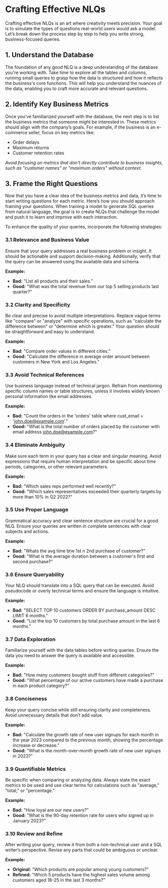 # Crafting Effective NLQs

Crafting effective NLQs is an art where creativity meets precision. Your goal is to simulate the types of questions real-world users would ask a model. Let’s break down the process step by step to help you write strong, business-focused queries.

## 1. Understand the Database

The foundation of any good NLQ is a deep understanding of the database you're working with. Take time to explore all the tables and columns, running small queries to grasp how the data is structured and how it reflects the business's core functions. This will help you understand the nuances of the data, enabling you to craft more accurate and relevant questions.

## 2. Identify Key Business Metrics

Once you’ve familiarized yourself with the database, the next step is to list the business metrics that someone might be interested in. These metrics should align with the company’s goals. For example, if the business is an e-commerce seller, focus on key metrics like:

* Order delays
* Maximum returns
* Customer retention rates

*Avoid focusing on metrics that don't directly contribute to business insights, such as "customer names" or "maximum orders" without context.*

## 3. Frame the Right Questions

Now that you have a clear idea of the business metrics and data, it’s time to start writing questions for each metric. Here’s how you should approach framing your questions. When training a model to generate SQL queries from natural language, the goal is to create NLQs that challenge the model and push it to learn and improve with each interaction.

To enhance the quality of your queries, incorporate the following strategies:

### 3.1 Relevance and Business Value

Ensure that your query addresses a real business problem or insight. It should be actionable and support decision-making. Additionally, verify that the query can be answered using the available data and schema.

**Example:**

* **Bad:** "List all products and their sales."
* **Good:** "What was the total revenue from our top 5 selling products last quarter?"

### 3.2 Clarity and Specificity

Be clear and precise to avoid multiple interpretations. Replace vague terms like "compare" or "analyze" with specific operations, such as "calculate the difference between" or "determine which is greater." Your question should be straightforward and easy to understand.

**Example:**

* **Bad:** "Compare order values in different cities."
* **Good:** "Calculate the difference in average order amount between customers in New York and Los Angeles."

### 3.3 Avoid Technical References

Use business language instead of technical jargon. Refrain from mentioning specific column names or table structures, unless it involves widely known personal information like email addresses.

**Example:**

* **Bad:** "Count the orders in the 'orders' table where cust\_email = 'john.doe@example.com'."
* **Good:** "What is the total number of orders placed by the customer with email address john.doe@example.com?"

### 3.4 Eliminate Ambiguity

Make sure each term in your query has a clear and singular meaning. Avoid expressions that require human interpretation and be specific about time periods, categories, or other relevant parameters.

**Example:**

* **Bad:** "Which sales reps performed well recently?"
* **Good:** "Which sales representatives exceeded their quarterly targets by more than 10% in Q2 2022?"

### 3.5 Use Proper Language

Grammatical accuracy and clear sentence structure are crucial for a good NLQ. Ensure your queries are written in complete sentences with clear subjects and actions.

**Example:**

* **Bad:** "Whats the avg time btw 1st n 2nd purchase of customer?"
* **Good:** "What is the average duration between a customer's first and second purchase?"

### 3.6 Ensure Queryability

Your NLQ should translate into a SQL query that can be executed. Avoid pseudocode or overly technical terms and ensure the language is intuitive.

**Example:**

* **Bad:** "SELECT TOP 10 customers ORDER BY purchase\_amount DESC LIMIT 6 months."
* **Good:** "List the top 10 customers by total purchase amount in the last 6 months."

### 3.7 Data Exploration

Familiarize yourself with the data tables before writing queries. Ensure the data you need to answer the query is available and accessible.

**Example:**

* **Bad:** "How many customers bought stuff from different categories?"
* **Good:** "What percentage of our active customers have made a purchase in each product category?"

### 3.8 Conciseness

Keep your query concise while still ensuring clarity and completeness. Avoid unnecessary details that don’t add value.

**Example:**

* **Bad:** "Calculate the growth rate of new user signups for each month in the year 2023 compared to the previous month, showing the percentage increase or decrease."
* **Good:** "What is the month-over-month growth rate of new user signups in 2023?"

### 3.9 Quantifiable Metrics

Be specific when comparing or analyzing data. Always state the exact metrics to be used and use clear terms for calculations such as "average," "total," or "percentage."

**Example:**

* **Bad:** "How loyal are our new users?"
* **Good:** "What is the 90-day retention rate for users who signed up in January 2023?"

### 3.10 Review and Refine

After writing your query, review it from both a non-technical user and a SQL writer’s perspective. Revise any parts that could be ambiguous or unclear.

**Example:**

* **Original:** "Which products are popular among young customers?"
* **Refined:** "Which 5 products have the highest sales volume among customers aged 18-25 in the last 3 months?"